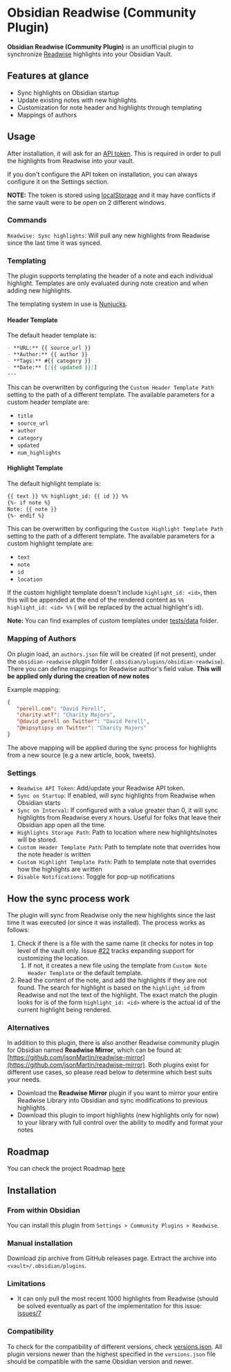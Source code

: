 # Obsidian Readwise (Community Plugin)

**Obsidian Readwise (Community Plugin)** is an unofficial plugin to synchronize [Readwise](https://readwise.io) highlights into your Obsidian Vault.

## Features at glance

- Sync highlights on Obsidian startup
- Update existing notes with new highlights
- Customization for note header and highlights through templating
- Mappings of authors

## Usage

After installation, it will ask for an [API token](https://readwise.io/access_token). This is required in order to pull the highlights from Readwise into your vault.

If you don't configure the API token on installation, you can always configure it on the Settings section.

**NOTE:** The token is stored using [localStorage](https://developer.mozilla.org/en-US/docs/Web/API/Window/localStorage) and it may have conflicts if the same vault were to be open on 2 different windows.

### Commands

`Readwise: Sync highlights`:  Will pull any new highlights from Readwise since the last time it was synced.

### Templating

The plugin supports templating the header of a note and each individual highlight. Templates are only evaluated during note creation and when adding new highlights.

The templating system in use is [Nunjucks](https://mozilla.github.io/nunjucks/).

#### Header Template

The default header template is:

```markdown
- **URL:** {{ source_url }}
- **Author:** {{ author }}
- **Tags:** #{{ category }}
- **Date:** [[{{ updated }}]]
---
```

This can be overwritten by configuring the `Custom Header Template Path` setting to the path of a different template. The available parameters for a custom header template are:

- `title`
- `source_url`
- `author`
- `category`
- `updated`
- `num_highlights`

#### Highlight Template

The default highlight template is:

```markdown
{{ text }} %% highlight_id: {{ id }} %%
{%- if note %}
Note: {{ note }}
{%- endif %}
```

This can be overwritten by configuring the `Custom Highlight Template Path` setting to the path of a different template. The available parameters for a custom highlight template are:

- `text`
- `note`
- `id`
- `location`

If the custom highlight template doesn't include `highlight_id: <id>`, then this will be appended at the end of the rendered content as `%% highlight_id: <id> %%` (<id> will be replaced by the actual highlight's id).

**Note:** You can find examples of custom templates under [tests/data](./tests/data) folder.

### Mapping of Authors

On plugin load, an `authors.json` file will be created (if not present), under the `obsidian-readwise` plugin folder (`.obsidian/plugins/obsidian-readwise`). There you can define mappings for Readwise author's field value. **This will be applied only during the creation of new notes**

Example mapping:

```json
{
   "perell.com": "David Perell",
   "charity.wtf": "Charity Majors",
   "@david_perell on Twitter": "David Perell",
   "@mipsytipsy on Twitter": "Charity Majors"
}
```

The above mapping will be applied during the sync process for highlights from a new source (e.g a new article, book, tweets).

### Settings

- `Readwise API Token`: Add/update your Readwise API token.
- `Sync on Startup`: If enabled, will sync highlights from Readwise when Obsidian starts
- `Sync on Interval`: If configured with a value greater than 0, it will sync highlights from Readwise every `X` hours. Useful for folks that leave their Obsidian app open all the time.
- `Highlights Storage Path`: Path to location where new highlights/notes will be stored.
- `Custom Header Template Path`: Path to template note that overrides how the note header is written
- `Custom Highlight Template Path`: Path to template note that overrides how the highlights are written
- `Disable Notifications`: Toggle for pop-up notifications

## How the sync process work

The plugin will sync from Readwise only the new highlights since the last time it was executed (or since it was installed). The process works as follows:

1. Check if there is a file with the same name (it checks for notes in top level of the vault only. Issue [#22](https://github.com/renehernandez/obsidian-readwise/issues/22) tracks expanding support for customizing the location.
   1. If not, it creates a new file using the template from `Custom Note Header Template` or the default template.
2. Read the content of the note, and add the highlights if they are not found. The search for highlight is based on the `highlight_id` from Readwise and not the text of the highlight. The exact match the plugin looks for is of the form `highlight_id: <id>` where <id> is the actual id of the current highlight being rendered.

### Alternatives

In addition to this plugin, there is also another Readwise community plugin for Obsidian named **Readwise Mirror**, which can be found at: [https://github.com/jsonMartin/readwise-mirror](https://github.com/jsonMartin/readwise-mirror). Both plugins exist for different use cases, so please read below to determine which best suits your needs.

- Download the **Readwise Mirror** plugin if you want to mirror your entire Readwise Library into Obsidian and sync modifications to previous highlights
- Download this plugin to import highlights (new highlights only for now) to your library with full control over the ability to modify and format your notes

## Roadmap

You can check the project Roadmap [here](https://github.com/renehernandez/obsidian-readwise/projects/1)

## Installation

### From within Obsidian

You can install this plugin from `Settings > Community Plugins > Readwise`.

### Manual installation

Download zip archive from GitHub releases page. Extract the archive into `<vault>/.obsidian/plugins`.

### Limitations

* It can only pull the most recent 1000 highlights from Readwise (should be solved eventually as part of the implementation for this issue: [issues/7](https://github.com/renehernandez/obsidian-readwise/issues/7)

### Compatibility

To check for the compatibility of different versions, check [versions.json](https://github.com/renehernandez/obsidian-readwise/blob/main/versions.json). All plugin versions newer than the highest specified in the `versions.json` file should be compatible with the same Obsidian version and newer.
